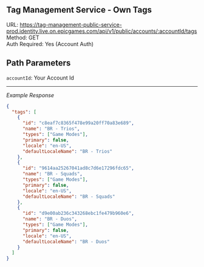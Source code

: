 ## Tag Management Service - Own Tags

URL: https://tag-management-public-service-prod.identity.live.on.epicgames.com/api/v1/public/accounts/:accountId/tags \
Method: GET \
Auth Required: Yes (Account Auth)

## Path Parameters

`accountId`: Your Account Id

---

_Example Response_

```json
{
  "tags": [
    {
      "id": "c8eaf7c8365f478e99a20ff70a83e689",
      "name": "BR - Trios",
      "types": ["Game Modes"],
      "primary": false,
      "locale": "en-US",
      "defaultLocaleName": "BR - Trios"
    },
    {
      "id": "9614aa25267041ad8c7d6e17296fdc65",
      "name": "BR - Squads",
      "types": ["Game Modes"],
      "primary": false,
      "locale": "en-US",
      "defaultLocaleName": "BR - Squads"
    },
    {
      "id": "d9e00ab236c343268ebc1fe479b960e6",
      "name": "BR - Duos",
      "types": ["Game Modes"],
      "primary": false,
      "locale": "en-US",
      "defaultLocaleName": "BR - Duos"
    }
  ]
}
```
